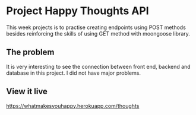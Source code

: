 # Project Happy Thoughts API

This week projects is to practise creating endpoints using POST methods besides reinforcing the skills of using GET method with moongoose library.

## The problem

It is very interesting to see the connection between front end, backend and database in this project. I did not have major problems.

## View it live

https://whatmakesyouhappy.herokuapp.com/thoughts
